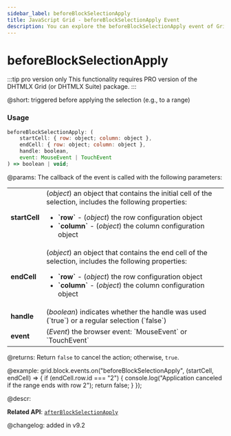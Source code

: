 ```yaml
---
sidebar_label: beforeBlockSelectionApply
title: JavaScript Grid - beforeBlockSelectionApply Event 
description: You can explore the beforeBlockSelectionApply event of Grid block selection in the documentation of the DHTMLX JavaScript UI library. Browse developer guides and API reference, try out code examples and live demos, and download a free 30-day evaluation version of DHTMLX Suite.
---
```


# beforeBlockSelectionApply

:::tip pro version only 
This functionality requires PRO version of the DHTMLX Grid (or DHTMLX Suite) package.
:::

@short: triggered before applying the selection (e.g., to a range)

### Usage

~~~jsx
beforeBlockSelectionApply: (
    startCell: { row: object; column: object },
    endCell: { row: object; column: object },
    handle: boolean,
    event: MouseEvent | TouchEvent
) => boolean | void;
~~~

@params:
The callback of the event is called with the following parameters:

<table>
    <tbody>
        <tr>
            <td><b>startCell</b></td>
            <td>(<i>object</i>) an object that contains the initial cell of the selection, includes the following properties:<ul><li><b>`row`</b> - (<i>object</i>) the row configuration object </li><li><b>`column`</b> - (<i>object</i>) the column configuration object</li></ul></td>
        </tr>
        <tr>
            <td><b>endCell</b></td>
            <td>(<i>object</i>) an object that contains the end cell of the selection, includes the following properties:<ul><li><b>`row`</b> - (<i>object</i>) the row configuration object </li><li><b>`column`</b> - (<i>object</i>) the column configuration object</li></ul></td>
        </tr>
        <tr>
            <td><b>handle</b></td>
            <td>(<i>boolean</i>) indicates whether the handle was used (`true`) or a regular selection (`false`)</td>
        </tr>
        <tr>
            <td><b>event</b></td>
            <td>(<i>Event</i>) the browser event: `MouseEvent` or `TouchEvent`</td>
        </tr>
    </tbody>
</table>

@returns:
Return `false` to cancel the action; otherwise, `true`.

@example:
grid.block.events.on("beforeBlockSelectionApply", (startCell, endCell) => {
    if (endCell.row.id === "2") {
        console.log("Application canceled if the range ends with row 2");
        return false;
    }
});

@descr:

**Related API**: [`afterBlockSelectionApply`](grid/api/blockselection/afterblockselectionapply_event.md)

@changelog:
added in v9.2